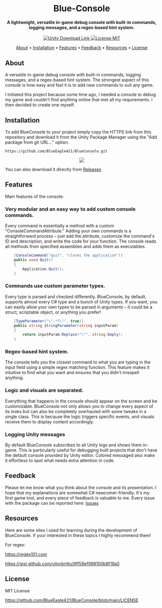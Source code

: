 <h1 align="center">  
  Blue-Console
</h1>

<h4 align="center">A lightweight, versatile in-game debug console with built-in commands, logging messages, and a regex-based hint system.</h4>

<p align="center">
 <a href="https://unity3d.com/get-unity/download">
 <img src="https://img.shields.io/badge/unity-2022.3%2B-blue.svg" alt="Unity Download Link">
 <a href="https://github.com/BlueEagle421/BlueConsole/blob/main/LICENSE">
 <img src="https://img.shields.io/badge/License-MIT-brightgreen.svg" alt="License MIT">
</p>

 <p align="center">
  <a href="#about">About</a> •
  <a href="#installation">Installation</a> •
  <a href="#features">Features</a> •
  <a href="#feedback">Feedback</a> •
  <a href="#resources">Resources</a> •
  <a href="#license">License</a>
</p>

## About
A versatile in-game debug console with built-in commands, logging messages, and a regex-based hint system.
The strongest aspect of this console is how easy and fast it is to add new commands to suit any game.

I initiated this project because some time ago, I needed a console to debug my game and couldn't find anything online that met all my requirements.
I then decided to create one myself.

## Installation
To add BlueConsole to your project simply copy the HTTPS link from this repository and download it from the Unity Package Manager using the "Add package from git URL..." option.

```
https://github.com/BlueEagle421/BlueConsole.git
```

<p align="center">
 <img src="https://i.imgur.com/uf6pXfu.png">
</p>

You can also download it directly from [Releases](https://github.com/BlueEagle421/BlueConsole/releases)

## Features

Main features of the console:

### Very modular and an easy way to add custom console commands.
Every command is essentially a method with a custom "ConsoleCommandAttribute." Adding your own commands is a straightforward process – just add the attribute, customize the command's ID and description, and write the code for your function. The console reads all methods from specified assemblies and adds them as executables.

```c#
    [ConsoleCommand("quit", "closes the application")]
    public void Quit()
    {
        Application.Quit();
    }
```



### Commands use custom parameter types.
Every type is parsed and checked differently. BlueConsole, by default, supports almost every C# type and a bunch of Unity types. If you want, you can easily allow your own types to be parsed in arguments – it could be a struct, scriptable object, or anything you prefer!

```c#
    [TypeParameter("\".*?\"", true)]     
    public string StringParameter(string inputParam)     
    {         
        return inputParam.Replace("\"", string.Empty);    
    }
```



### Regex-based hint system.
The console tells you the closest command to what you are typing in the input field using a simple regex matching function. This feature makes it intuitive to find what you want and ensures that you didn't misspell anything.

### Logic and visuals are separated.
Everything that happens in the console should appear on the screen and be customizable. BlueConsole not only allows you to change every aspect of its looks but can also be completely overhauled with some tweaks in a single class. This is because the logic triggers specific events, and visuals receive them to display content accordingly.

### Logging Unity messages
By default BlueConsole subscribes to all Unity logs and shows them in-game. This is particularly useful for debugging built projects that don't have the default console provided by Unity editor. Colored messaged also make it effortless to spot what needs extra attention in code.

## Feedback

Please let me know what you think about the console and its presentation. I hope that my explanations are somewhat C# newcomer-friendly. It's my first game tool, and every piece of feedback is valuable to me.
Every issue with the package can be reported here:
[Issues](https://github.com/BlueEagle421/BlueConsole/issues)

## Resources
Here are some sites I used for learning during the development of BlueConsole. If your interested in these topics I highly recommend them!

For regex:

https://regex101.com

https://gist.github.com/vitorbritto/9ff58ef998100b8f19a0

## License

MIT License

https://github.com/BlueEagle421/BlueConsole/blob/main/LICENSE
